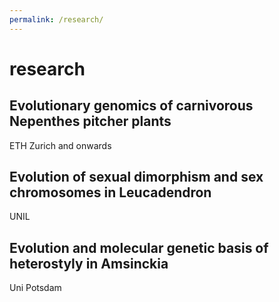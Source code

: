 ```yaml
---
permalink: /research/
---
```


# research

## Evolutionary genomics of carnivorous Nepenthes pitcher plants

ETH Zurich and onwards

## Evolution of sexual dimorphism and sex chromosomes in Leucadendron

UNIL

## Evolution and molecular genetic basis of heterostyly in Amsinckia

Uni Potsdam
